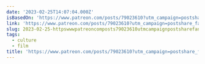 ```yaml
---
date: '2023-02-25T14:07:04.000Z'
isBasedOn: 'https://www.patreon.com/posts/79023610?utm_campaign=postshare_fan'
link: 'https://www.patreon.com/posts/79023610?utm_campaign=postshare_fan'
slug: 2023-02-25-httpswwwpatreoncomposts79023610utmcampaignpostsharefan
tags:
  - culture
  - film
title: 'https://www.patreon.com/posts/79023610?utm_campaign=postshare_fan'
---
```


